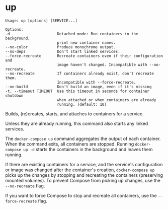 <!--[metadata]>
+++
title = "up"
description = "Builds, (re)creates, starts, and attaches to containers for a service."
keywords = ["fig, composition, compose, docker, orchestration, cli,  up"]
[menu.compose]
identifier="up.compose"
parent = "smn_compose_cli"
+++
<![end-metadata]-->

# up

```
Usage: up [options] [SERVICE...]

Options:
-d                     Detached mode: Run containers in the background,
                       print new container names.
--no-color             Produce monochrome output.
--no-deps              Don't start linked services.
--force-recreate       Recreate containers even if their configuration and
                       image haven't changed. Incompatible with --no-recreate.
--no-recreate          If containers already exist, don't recreate them.
                       Incompatible with --force-recreate.
--no-build             Don't build an image, even if it's missing
-t, --timeout TIMEOUT  Use this timeout in seconds for container shutdown
                       when attached or when containers are already
                       running. (default: 10)
```

Builds, (re)creates, starts, and attaches to containers for a service.

Unless they are already running, this command also starts any linked services.

The `docker-compose up` command aggregates the output of each container. When
the command exits, all containers are stopped. Running `docker-compose up -d`
starts the containers in the background and leaves them running.

If there are existing containers for a service, and the service's configuration
or image was changed after the container's creation, `docker-compose up` picks
up the changes by stopping and recreating the containers (preserving mounted
volumes). To prevent Compose from picking up changes, use the `--no-recreate`
flag.

If you want to force Compose to stop and recreate all containers, use the
`--force-recreate` flag.
